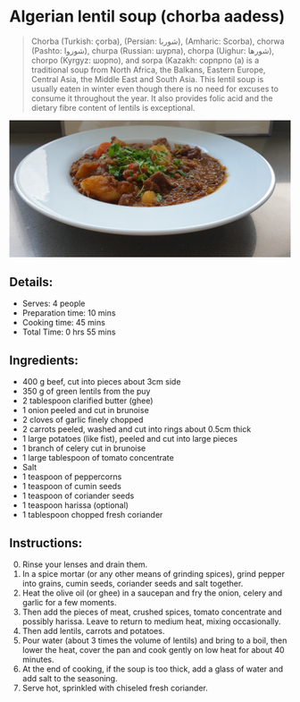 # Algerian lentil soup (chorba aadess)

> Chorba (Turkish: çorba), (Persian: شوربا), (Amharic: Scorba), chorwa (Pashto: شوروا), churpa (Russian: шурпа), chorpa (Uighur: شورها), chorpo (Kyrgyz: шорпо), and sorpa (Kazakh: сорпрпо (а) is a traditional soup from North Africa, the Balkans, Eastern Europe, Central Asia, the Middle East and South Asia. This lentil soup is usually eaten in winter even though there is no need for excuses to consume it throughout the year. It also provides folic acid and the dietary fibre content of lentils is exceptional.

![Algerian lentil soup](https://github.com/anamorph/recettes/blob/master/photos/fr-soupe-aux-lentilles-algerienne-01.jpg?raw=true)

## Details:
* Serves: 4 people
* Preparation time: 10 mins
* Cooking time: 45 mins
* Total Time: 0 hrs 55 mins

## Ingredients:
* 400 g beef, cut into pieces about 3cm side
* 350 g of green lentils from the puy
* 2 tablespoon clarified butter (ghee)
* 1 onion peeled and cut in brunoise
* 2 cloves of garlic finely chopped
* 2 carrots peeled, washed and cut into rings about 0.5cm thick
* 1 large potatoes (like fist), peeled and cut into large pieces
* 1 branch of celery cut in brunoise
* 1 large tablespoon of tomato concentrate
* Salt
* 1 teaspoon of peppercorns
* 1 teaspoon of cumin seeds
* 1 teaspoon of coriander seeds
* 1 teaspoon harissa (optional)
* 1 tablespoon chopped fresh coriander

## Instructions:
0. Rinse your lenses and drain them.
1. In a spice mortar (or any other means of grinding spices), grind pepper into grains, cumin seeds, coriander seeds and salt together.
2. Heat the olive oil (or ghee) in a saucepan and fry the onion, celery and garlic for a few moments.
3. Then add the pieces of meat, crushed spices, tomato concentrate and possibly harissa. Leave to return to medium heat, mixing occasionally.
4. Then add lentils, carrots and potatoes.
5. Pour water (about 3 times the volume of lentils) and bring to a boil, then lower the heat, cover the pan and cook gently on low heat for about 40 minutes.
6. At the end of cooking, if the soup is too thick, add a glass of water and add salt to the seasoning.
7. Serve hot, sprinkled with chiseled fresh coriander.